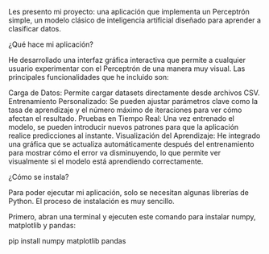 Les presento mi proyecto: una aplicación que implementa un Perceptrón simple, un modelo clásico de inteligencia artificial diseñado para aprender a clasificar datos.

¿Qué hace mi aplicación?

He desarrollado una interfaz gráfica interactiva que permite a cualquier usuario experimentar con el Perceptrón de una manera muy visual. Las principales funcionalidades que he incluido son:

Carga de Datos: Permite cargar datasets directamente desde archivos CSV.
Entrenamiento Personalizado: Se pueden ajustar parámetros clave como la tasa de aprendizaje y el número máximo de iteraciones para ver cómo afectan el resultado.
Pruebas en Tiempo Real: Una vez entrenado el modelo, se pueden introducir nuevos patrones para que la aplicación realice predicciones al instante.
Visualización del Aprendizaje: He integrado una gráfica que se actualiza automáticamente después del entrenamiento para mostrar cómo el error va disminuyendo, lo que permite ver visualmente si el modelo está aprendiendo correctamente.

¿Cómo se instala?

Para poder ejecutar mi aplicación, solo se necesitan algunas librerías de Python. El proceso de instalación es muy sencillo.

Primero, abran una terminal y ejecuten este comando para instalar numpy, matplotlib y pandas:

pip install numpy matplotlib pandas

